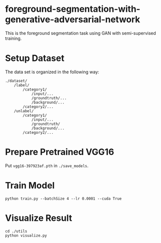 # foreground-segmentation-with-generative-adversarial-network
This is the foreground segmentation task using GAN with semi-supervised training.
# Setup Dataset
The data set is organized in the following way:  
```
./dataset/  
    /label/  
        /category1/  
            /input/...  
            /groundtruth/...  
            /background/...  
        /category2/...  
    /unlabel/  
        /category1/  
            /input/...  
            /groundtruth/  
            /background/...  
        /category2/...  
```
# Prepare Pretrained VGG16
Put `vgg16-397923af.pth` in `./save_models`.  
# Train Model
`python train.py --batchSize 4 --lr 0.0001 --cuda True`  
# Visualize Result
`cd ./utils`  
`python visualize.py`  

